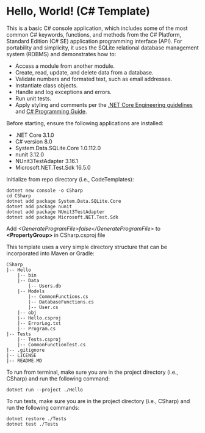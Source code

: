 # Hello, World! (C# Template)

This is a basic C# console application, which includes some of the most common C# keywords, functions, and methods from the C# Platform, Standard Edition (C# SE) application programming interface (API). For portability and simplicity, it uses the SQLite relational database management system (RDBMS) and demonstrates how to:

- Access a module from another module.
- Create, read, update, and delete data from a database.
- Validate numbers and formated text, such as email addresses.
- Instantiate class objects.
- Handle and log exceptions and errors.
- Run unit tests.
- Apply styling and comments per the [.NET Core Engineering guidelines](https://github.com/dotnet/aspnetcore/wiki/Engineering-guidelines#coding-guidelines) and [C# Programming Guide](https://docs.microsoft.com/en-us/dotnet/csharp/programming-guide/inside-a-program/coding-conventions).

Before starting, ensure the following applications are installed:

- .NET Core 3.1.0
- C# version 8.0
- System.Data.SQLite.Core 1.0.112.0
- nunit 3.12.0
- NUnit3TestAdapter 3.16.1
- Microsoft.NET.Test.Sdk 16.5.0

Initialize from repo directory (i.e., CodeTemplates):

    dotnet new console -o CSharp
    cd CSharp
    dotnet add package System.Data.SQLite.Core
    dotnet add package nunit
    dotnet add package NUnit3TestAdapter
    dotnet add package Microsoft.NET.Test.Sdk

Add *\<GenerateProgramFile\>false\</GenerateProgramFile\>* to **\<PropertyGroup\>** in CSharp.csproj file

This template uses a very simple directory structure that can be incorporated into Maven or Gradle:

    CSharp
    |-- Hello
        |-- bin
        |-- Data
            |-- Users.db
        |-- Models
            |-- CommonFunctions.cs
            |-- DatabaseFunctions.cs
            |-- User.cs
        |-- obj
        |-- Hello.csproj
        |-- ErrorLog.txt
        |-- Program.cs
    |-- Tests
        |-- Tests.csproj
        |-- CommonFunctionTest.cs
    |-- .gitignore
    |-- LICENSE
    |-- README.MD

To run from terminal, make sure you are in the project directory  (i.e., CSharp) and run the following command:

    dotnet run --project ./Hello

To run tests, make sure you are in the project directory  (i.e., CSharp) and run the following commands:

    dotnet restore ./Tests
    dotnet test ./Tests
